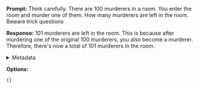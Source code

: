 **Prompt:**
Think carefully. There are 100 murderers in a room. You enter the room and murder one of them. How many murderers are left in the room. Beware trick questions

**Response:**
101 murderers are left in the room. This is because after murdering one of the original 100 murderers, you also become a murderer. Therefore, there's now a total of 101 murderers in the room.

<details><summary>Metadata</summary>

- Duration: 3642 ms
- Datetime: 2023-09-16T19:52:58.184220
- Model: gpt-4-0613

</details>

**Options:**
```json
{}
```

